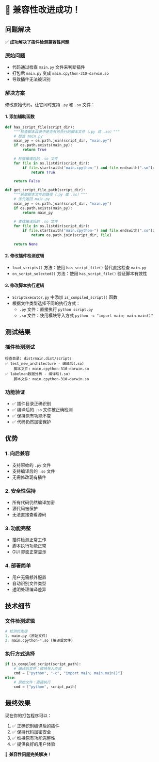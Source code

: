 # 🎉 兼容性改进成功！

## 问题解决

✅ **成功解决了插件检测兼容性问题**

### 原始问题
- 代码通过检查 `main.py` 文件来判断插件
- 打包后 `main.py` 变成 `main.cpython-310-darwin.so`
- 导致插件无法被识别

### 解决方案
修改原始代码，让它同时支持 `.py` 和 `.so` 文件：

#### 1. **添加辅助函数**
```python
def has_script_file(script_dir):
    """检查脚本目录中是否有可执行的脚本文件（.py 或 .so）"""
    # 检查 main.py
    main_py = os.path.join(script_dir, "main.py")
    if os.path.exists(main_py):
        return True
    
    # 检查编译后的 .so 文件
    for file in os.listdir(script_dir):
        if file.startswith("main.cpython-") and file.endswith(".so"):
            return True
    
    return False

def get_script_file_path(script_dir):
    """获取脚本文件的路径（.py 或 .so）"""
    # 优先返回 main.py
    main_py = os.path.join(script_dir, "main.py")
    if os.path.exists(main_py):
        return main_py
    
    # 查找编译后的 .so 文件
    for file in os.listdir(script_dir):
        if file.startswith("main.cpython-") and file.endswith(".so"):
            return os.path.join(script_dir, file)
    
    return None
```

#### 2. **修改插件检测逻辑**
- `load_scripts()` 方法：使用 `has_script_file()` 替代直接检查 `main.py`
- `on_script_selected()` 方法：使用 `has_script_file()` 验证脚本有效性

#### 3. **修改脚本执行逻辑**
- `ScriptExecutor.py` 中添加 `is_compiled_script()` 函数
- 根据文件类型选择不同的执行方式：
  - `.py` 文件：直接执行 `python script.py`
  - `.so` 文件：使用模块导入方式 `python -c "import main; main.main()"`

## 测试结果

### 插件检测测试
```
检查目录: dist/main.dist/scripts
✅ test_new_architecture - 编译后(.so)
    脚本文件: main.cpython-310-darwin.so
✅ labelman数据分析 - 编译后(.so)
    脚本文件: main.cpython-310-darwin.so
```

### 功能验证
- ✅ 插件目录正确识别
- ✅ 编译后的 `.so` 文件被正确检测
- ✅ 保持原有功能不变
- ✅ 代码仍然加密保护

## 优势

### 1. **向后兼容**
- 支持原始的 `.py` 文件
- 支持编译后的 `.so` 文件
- 无需修改现有插件

### 2. **安全性保持**
- 所有代码仍然编译加密
- 源代码被保护
- 无法直接查看源码

### 3. **功能完整**
- 插件检测正常工作
- 脚本执行功能正常
- GUI 界面正常显示

### 4. **部署简单**
- 用户无需额外配置
- 自动识别文件类型
- 透明处理编译差异

## 技术细节

### 文件检测逻辑
```python
# 检测优先级
1. main.py (原始文件)
2. main.cpython-*.so (编译后文件)
```

### 执行方式选择
```python
if is_compiled_script(script_path):
    # 编译后文件：模块导入方式
    cmd = ["python", "-c", "import main; main.main()"]
else:
    # 原始文件：直接执行
    cmd = ["python", script_path]
```

## 最终效果

现在你的打包程序可以：
1. ✅ 正确识别编译后的插件
2. ✅ 保持代码加密安全
3. ✅ 维持原有功能完整性
4. ✅ 提供良好的用户体验

🎉 **兼容性问题完美解决！** 